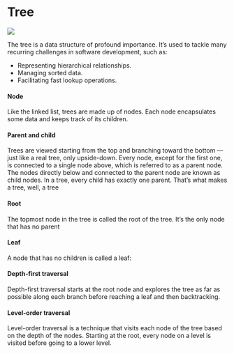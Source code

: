 # Tree
![](https://scaler-topics-articles-md.s3.us-west-2.amazonaws.com/tree-data-structure-terminologies.webp)

The tree is a data structure of profound importance. It’s used to tackle many
recurring challenges in software development, such as:
- Representing hierarchical relationships.
-  Managing sorted data.
- Facilitating fast lookup operations.

#### Node
Like the linked list, trees are made up of nodes.
Each node encapsulates some data and keeps track of its children.

#### Parent and child
Trees are viewed starting from the top and branching toward the bottom — just like a
real tree, only upside-down.
Every node, except for the first one, is connected to a single node above, which is
referred to as a parent node. The nodes directly below and connected to the parent
node are known as child nodes. In a tree, every child has exactly one parent. That’s
what makes a tree, well, a tree

#### Root 
The topmost node in the tree is called the root of the tree. It’s the only node that has
no parent

#### Leaf 
A node that has no children is called a leaf:

#### Depth-first traversal
Depth-first traversal starts at the root node and explores the tree as far as possible
along each branch before reaching a leaf and then backtracking.

#### Level-order traversal
Level-order traversal is a technique that visits each node of the tree based on the
depth of the nodes. Starting at the root, every node on a level is visited before going
to a lower level.